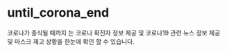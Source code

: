 # until_corona_end

코로나가 종식될 때까지 는 코로나 확진자  정보 제공 및 코로나19 관련 뉴스 정보 제공 및 마스크 재고 상황을 한눈에 확인 할 수 있습니다.
